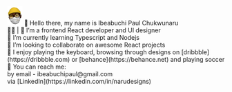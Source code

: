 <img src='./images/naru-memoji.png' style='width: 35px'>
👋 Hello there, my name is Ibeabuchi Paul Chukwunaru <br>
🧑‍💻 | 💅 I’m a frontend React developer and UI designer  <br>
🥷 I’m currently learning Typescript and Nodejs <br>
🤘 I’m looking to collaborate on awesome React projects <br>
🎹 I enjoy playing the keyboard, browsing through designs on [dribbble](https://dribbble.com) or [behance](https://behance.net) and playing soccer <br>
🤙 You can reach me: <br>
by email - ibeabuchipaul@gmail.com <br>
via [LinkedIn](https://linkedin.com/in/narudesigns) <br>